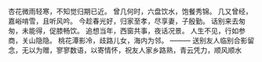 杏花微雨轻寒，不知觉归期已近。
曾几何时，六盘饮水，饱餐秀锦。
几又曾经，嘉峪啃雪，且听风吟。
今趁春光好，归家至孝，尽享妻，子殷勤。
话别来去匆匆，未能得，促膝畅饮。
追想当年，西窗共事，夜话况景。
人生不见，行如参商，关山隐隐。
桃花潭影冷，歧路儿女，海内为邻。
———
 送别友人临别合影留念，无以为赠，寥寥数语，以寄情怀，祝友人家乡路熟，青云凭力，顺风顺水
